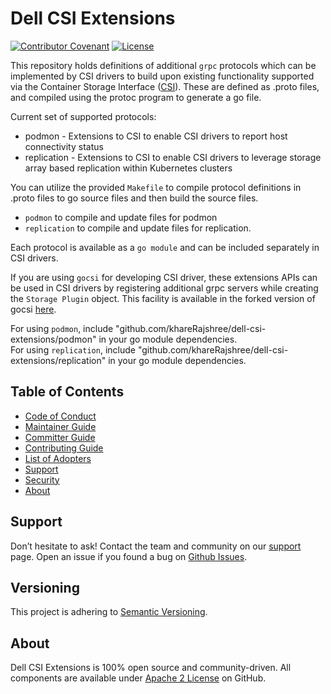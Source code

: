 # Dell CSI Extensions

[![Contributor Covenant](https://img.shields.io/badge/Contributor%20Covenant-v2.0%20adopted-ff69b4.svg)](docs/CODE_OF_CONDUCT.md)
[![License](https://img.shields.io/github/license/dell/dell-csi-extensions)](LICENSE)

This repository holds definitions of additional `grpc` protocols which can be implemented by CSI drivers to build upon existing
functionality supported via the Container Storage Interface ([CSI](https://github.com/container-storage-interface/spec)).
These are defined as .proto files, and compiled using the protoc program to generate a go file.

Current set of supported protocols:

* podmon -  Extensions to CSI to enable CSI drivers to report host connectivity status
* replication - Extensions to CSI to enable CSI drivers to leverage storage array based
 replication within Kubernetes clusters

You can utilize the provided `Makefile` to compile protocol definitions in .proto files to go source files and then build
the source files.

* `podmon` to compile and update files for podmon
* `replication` to compile and update files for replication.

Each protocol is available as a `go module` and can be included separately in CSI drivers.

If you are using `gocsi` for developing CSI driver, these extensions APIs can be used in CSI drivers by registering additional grpc servers while creating the `Storage Plugin` object.
This facility is available in the forked version of gocsi [here](https://github.com/khareRajshree/gocsi).

For using `podmon`, include "github.com/khareRajshree/dell-csi-extensions/podmon" in your go module dependencies.  
For using `replication`, include "github.com/khareRajshree/dell-csi-extensions/replication" in your go module dependencies.

## Table of Contents

* [Code of Conduct](https://github.com/khareRajshree/csm/blob/main/docs/CODE_OF_CONDUCT.md)
* [Maintainer Guide](https://github.com/khareRajshree/csm/blob/main/docs/MAINTAINER_GUIDE.md)
* [Committer Guide](https://github.com/khareRajshree/csm/blob/main/docs/COMMITTER_GUIDE.md)
* [Contributing Guide](https://github.com/khareRajshree/csm/blob/main/docs/CONTRIBUTING.md)
* [List of Adopters](https://github.com/khareRajshree/csm/blob/main/docs/ADOPTERS.md)
* [Support](https://github.com/khareRajshree/csm/blob/main/docs/SUPPORT.md)
* [Security](https://github.com/khareRajshree/csm/blob/main/docs/SECURITY.md)
* [About](#about)

## Support

Don’t hesitate to ask! Contact the team and community on our [support](./docs/SUPPORT.md) page.
Open an issue if you found a bug on [Github Issues](https://github.com/khareRajshree/dell-csi-extensions/issues).

## Versioning

This project is adhering to [Semantic Versioning](https://semver.org/).

## About

Dell CSI Extensions is 100% open source and community-driven. All components are available
under [Apache 2 License](https://www.apache.org/licenses/LICENSE-2.0.html) on
GitHub.
